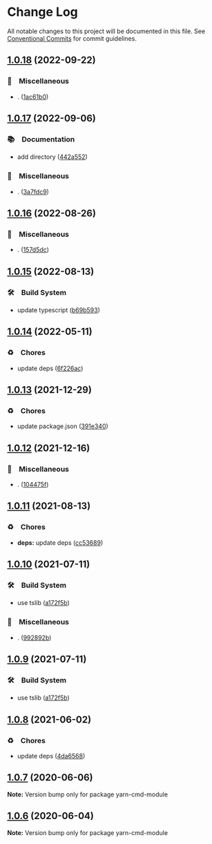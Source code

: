 # Change Log

All notable changes to this project will be documented in this file.
See [Conventional Commits](https://conventionalcommits.org) for commit guidelines.

## [1.0.18](https://github.com/bluelovers/ws-yarn-workspaces/compare/yarn-cmd-module@1.0.17...yarn-cmd-module@1.0.18) (2022-09-22)



### 🔖　Miscellaneous

* . ([1ac61b0](https://github.com/bluelovers/ws-yarn-workspaces/commit/1ac61b03a8318108034d9b17145d9df8e8dd7ef7))



## [1.0.17](https://github.com/bluelovers/ws-yarn-workspaces/compare/yarn-cmd-module@1.0.16...yarn-cmd-module@1.0.17) (2022-09-06)



### 📚　Documentation

* add directory ([442a552](https://github.com/bluelovers/ws-yarn-workspaces/commit/442a55232619f7fe2b9bad6f8eccfffc4f8f47d2))


### 🔖　Miscellaneous

* . ([3a7fdc9](https://github.com/bluelovers/ws-yarn-workspaces/commit/3a7fdc924ada93b1d0ac0160f8d77e46ff060588))



## [1.0.16](https://github.com/bluelovers/ws-yarn-workspaces/compare/yarn-cmd-module@1.0.15...yarn-cmd-module@1.0.16) (2022-08-26)



### 🔖　Miscellaneous

* . ([157d5dc](https://github.com/bluelovers/ws-yarn-workspaces/commit/157d5dc8959261d9326f6e633987182898ae9670))



## [1.0.15](https://github.com/bluelovers/ws-yarn-workspaces/compare/yarn-cmd-module@1.0.14...yarn-cmd-module@1.0.15) (2022-08-13)


### 🛠　Build System

* update typescript ([b69b593](https://github.com/bluelovers/ws-yarn-workspaces/commit/b69b593d511d9d4e246513dc1d69721150b9cfe8))





## [1.0.14](https://github.com/bluelovers/ws-yarn-workspaces/compare/yarn-cmd-module@1.0.13...yarn-cmd-module@1.0.14) (2022-05-11)


### ♻️　Chores

* update deps ([6f226ac](https://github.com/bluelovers/ws-yarn-workspaces/commit/6f226acfd22f0b213eaa8a84886f8391284b1fcf))





## [1.0.13](https://github.com/bluelovers/ws-yarn-workspaces/compare/yarn-cmd-module@1.0.12...yarn-cmd-module@1.0.13) (2021-12-29)


### ♻️　Chores

* update package.json ([391e340](https://github.com/bluelovers/ws-yarn-workspaces/commit/391e340b2d0f763f766d59ff15cf78f5a869c163))





## [1.0.12](https://github.com/bluelovers/ws-yarn-workspaces/compare/yarn-cmd-module@1.0.11...yarn-cmd-module@1.0.12) (2021-12-16)


### 🔖　Miscellaneous

* . ([104475f](https://github.com/bluelovers/ws-yarn-workspaces/commit/104475f2baa62e53dcc4cd6f3fb3a425cba1c88d))





## [1.0.11](https://github.com/bluelovers/ws-yarn-workspaces/compare/yarn-cmd-module@1.0.10...yarn-cmd-module@1.0.11) (2021-08-13)


### ♻️　Chores

* **deps:** update deps ([cc53689](https://github.com/bluelovers/ws-yarn-workspaces/commit/cc53689dadd1334672807d4737c0e6400b15aba0))





## [1.0.10](https://github.com/bluelovers/ws-yarn-workspaces/compare/yarn-cmd-module@1.0.8...yarn-cmd-module@1.0.10) (2021-07-11)


### 🛠　Build System

* use tslib ([a172f5b](https://github.com/bluelovers/ws-yarn-workspaces/commit/a172f5b85b6b74256ebc8707435e0756adfd533a))


### 🔖　Miscellaneous

* . ([992892b](https://github.com/bluelovers/ws-yarn-workspaces/commit/992892bbf110cad2a8ee559521fc64506700e228))





## [1.0.9](https://github.com/bluelovers/ws-yarn-workspaces/compare/yarn-cmd-module@1.0.8...yarn-cmd-module@1.0.9) (2021-07-11)


### 🛠　Build System

* use tslib ([a172f5b](https://github.com/bluelovers/ws-yarn-workspaces/commit/a172f5b85b6b74256ebc8707435e0756adfd533a))





## [1.0.8](https://github.com/bluelovers/ws-yarn-workspaces/compare/yarn-cmd-module@1.0.7...yarn-cmd-module@1.0.8) (2021-06-02)


### ♻️　Chores

* update deps ([4da6568](https://github.com/bluelovers/ws-yarn-workspaces/commit/4da65683a914d70a296533568d412df3f9a90e93))





## [1.0.7](https://github.com/bluelovers/ws-yarn-workspaces/compare/yarn-cmd-module@1.0.6...yarn-cmd-module@1.0.7) (2020-06-06)

**Note:** Version bump only for package yarn-cmd-module





## [1.0.6](https://github.com/bluelovers/ws-yarn-workspaces/compare/yarn-cmd-module@1.0.5...yarn-cmd-module@1.0.6) (2020-06-04)

**Note:** Version bump only for package yarn-cmd-module
